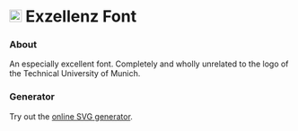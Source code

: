 
# ​<img src="docs/favicon.ico" alt="Exzellenz font logo" height="22"/> Exzellenz Font
### About
An especially excellent font. Completely and wholly unrelated to the logo of the Technical University of Munich.

### Generator
Try out the [online SVG generator](https://just-max.github.io/exzellenz/generator.html?text=Hello%20World).
